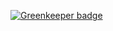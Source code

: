 
[![Greenkeeper badge](https://badges.greenkeeper.io/byNikx/tmdb_bot.svg)](https://greenkeeper.io/)
